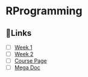 # RProgramming

## 🔗Links
- [ ] [Week 1](https://github.com/mayankwalia/RProgramming/blob/main/Week1.md)
- [ ] [Week 2](https://github.com/mayankwalia/RProgramming/blob/main/Week2.md)
- [ ] [Course Page](https://onlinecourses.nptel.ac.in/noc22_ma69)
- [ ] [Mega Doc](https://docs.google.com/document/d/e/2PACX-1vRT1i9Uvi1R28YDohVUWEqHTBR8TKmWflIaIVjH32MdgAKcHd--E3-h0vCnR2vee3FP8V9WKNirlJqH/pub)
